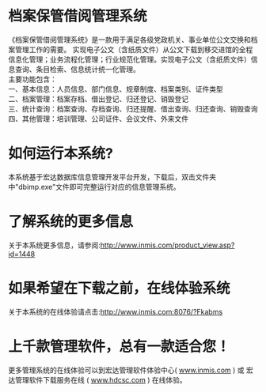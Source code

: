 # 档案保管借阅管理系统

《档案保管借阅管理系统》是一款用于满足各级党政机关、事业单位公文交换和档案管理工作的需要。 实现电子公文（含纸质文件）从公文下载到移交进馆的全程信息化管理；业务流程化管理；行业规范化管理。实现电子公文（含纸质文件）信息查询、条目检索、信息统计统一化管理。  
主要功能包含：  
一、基本信息：人员信息、部门信息、规章制度、档案类别、证件类型  
二、档案管理：档案存档、借出登记、归还登记、销毁登记  
三、统计查询：档案查询、存档查询、归还提醒、借出查询、归还查询、销毁查询  
四、其他管理：培训管理、公司证件、会议文件、外来文件  

# 如何运行本系统?

本系统基于宏达数据库信息管理开发平台开发，下载后，双击文件夹中"dbimp.exe"文件即可完整运行对应的信息管理系统。

# 了解系统的更多信息

关于本系统更多信息，请参阅:http://www.inmis.com/product_view.asp?id=1448

# 如果希望在下载之前，在线体验系统

关于本系统的在线体验请点击:http://www.inmis.com:8076/?Fkabms

# 上千款管理软件，总有一款适合您！

更多管理系统的在线体验可以到宏达管理软件体验中心( www.inmis.com ) 或 宏达管理软件下载服务在线 ( www.hdcsc.com ) 在线体验。

